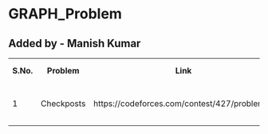 # GRAPH_Problem
## Added by - Manish Kumar
<table>
  <tr>
    <th>S.No.</th>
    <th>Problem</th>
    <th>Link</th>
    <th>Related Concept</th>
    <th>Date</th>
    <th>Code</th>
  </tr>
  <tr>
    <td>1</td>
    <td>Checkposts</td>
    <td>https://codeforces.com/contest/427/problem/C</td>
    <td>Kosaraju (Strongly connected component)</td>
    <td>15/7/20</td>
    <td><a href="https://codeforces.com/contest/427/submission/86925395">view</a></td>
  </tr>
  </table>
